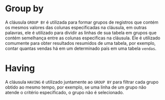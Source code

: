 # Group by

A cláusula `GROUP BY` é utilizada para formar grupos de registros que contém os mesmos valores das colunas especificadas na cláusula, em outras palavras, ele é utilizado para dividir as linhas de sua tabela em grupos que contém semelhança entre as colunas especificas na cláusula. Ele é utilizado comumente para obter resultados resumidos de uma tabela, por exemplo, contar quantas vendas há em um determinado país em uma tabela `vendas`.

# Having

A cláusula `HAVING` é utilizado juntamente ao `GROUP BY` para filtrar cada grupo obtido ao mesmo tempo, por exemplo, se uma linha de um grupo não atende o critério especificado, o grupo não é selecionado.
